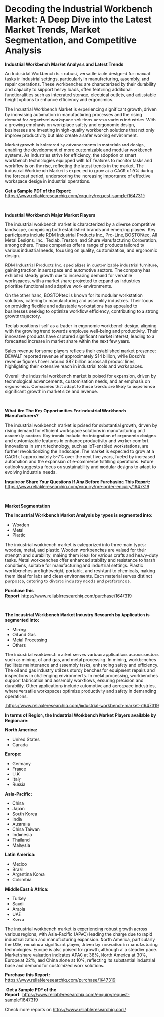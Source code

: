 <p><h1>Decoding the Industrial Workbench Market: A Deep Dive into the Latest Market Trends, Market Segmentation, and Competitive Analysis</h1></p><p><strong>Industrial Workbench Market Analysis and Latest Trends</strong></p>
<p><p>An Industrial Workbench is a robust, versatile table designed for manual tasks in industrial settings, particularly in manufacturing, assembly, and repair operations. These workbenches are characterized by their durability and capacity to support heavy loads, often featuring additional functionalities such as integrated storage, electrical outlets, and adjustable height options to enhance efficiency and ergonomics.</p><p>The Industrial Workbench Market is experiencing significant growth, driven by increasing automation in manufacturing processes and the rising demand for organized workspace solutions across various industries. With a growing emphasis on workplace safety and ergonomic design, businesses are investing in high-quality workbench solutions that not only improve productivity but also create a safer working environment. </p><p>Market growth is bolstered by advancements in materials and design, enabling the development of more customizable and modular workbench systems. As industries strive for efficiency, the adoption of smart workbench technologies equipped with IoT features to monitor tasks and workflow is on the rise, reflecting the latest trends in the market. The Industrial Workbench Market is expected to grow at a CAGR of 9% during the forecast period, underscoring the increasing importance of effective workspace design in industrial operations.</p></p>
<p><strong>Get a Sample PDF of the Report:&nbsp;</strong> <a href="https://www.reliableresearchiq.com/enquiry/request-sample/1647319?utm_campaign=3071&utm_medium=2&utm_source=Github&utm_content=ia&utm_term=10042025&utm_id=industrial-workbench">https://www.reliableresearchiq.com/enquiry/request-sample/1647319</a></p>
<p>&nbsp;</p>
<p><strong>Industrial Workbench Major Market Players</strong></p>
<p><p>The industrial workbench market is characterized by a diverse competitive landscape, comprising both established brands and emerging players. Key participants include RDM Industrial Products Inc., Pro-Line, BOSTONtec, All Metal Designs, Inc., Teclab, Treston, and Shure Manufacturing Corporation, among others. These companies offer a range of products tailored to various industrial needs, focusing on quality, customization, and ergonomic design.</p><p>RDM Industrial Products Inc. specializes in customizable industrial furniture, gaining traction in aerospace and automotive sectors. The company has exhibited steady growth due to increasing demand for versatile workspaces, with a market share projected to expand as industries prioritize functional and adaptive work environments.</p><p>On the other hand, BOSTONtec is known for its modular workstation solutions, catering to manufacturing and assembly industries. Their focus on providing flexible and adjustable workstations has appealed to businesses seeking to optimize workflow efficiency, contributing to a strong growth trajectory.</p><p>Teclab positions itself as a leader in ergonomic workbench design, aligning with the growing trend towards employee well-being and productivity. Their innovative products have captured significant market interest, leading to a forecasted increase in market share within the next few years.</p><p>Sales revenue for some players reflects their established market presence: DEWALT reported revenue of approximately $14 billion, while Bosch's revenue figures hover around $87 billion across all product lines, highlighting their extensive reach in industrial tools and workspaces.</p><p>Overall, the industrial workbench market is poised for expansion, driven by technological advancements, customization needs, and an emphasis on ergonomics. Companies that adapt to these trends are likely to experience significant growth in market size and revenue.</p></p>
<p>&nbsp;</p>
<p><strong>What Are The Key Opportunities For Industrial Workbench Manufacturers?</strong></p>
<p><p>The industrial workbench market is poised for substantial growth, driven by rising demand for efficient workspace solutions in manufacturing and assembly sectors. Key trends include the integration of ergonomic designs and customizable features to enhance productivity and worker comfort. Innovations in smart technology, such as IoT-enabled workstations, are further revolutionizing the landscape. The market is expected to grow at a CAGR of approximately 5-7% over the next five years, fueled by increased automation and the expansion of e-commerce fulfilling operations. Future outlook suggests a focus on sustainability and modular designs to adapt to evolving industrial needs.</p></p>
<p><strong>Inquire or Share Your Questions If Any Before Purchasing This Report:</strong> <a href="https://www.reliableresearchiq.com/enquiry/pre-order-enquiry/1647319?utm_campaign=3071&utm_medium=2&utm_source=Github&utm_content=ia&utm_term=10042025&utm_id=industrial-workbench">https://www.reliableresearchiq.com/enquiry/pre-order-enquiry/1647319</a></p>
<p>&nbsp;</p>
<p><strong>Market Segmentation</strong></p>
<p><strong>The Industrial Workbench Market Analysis by types is segmented into:</strong></p>
<p><ul><li>Wooden</li><li>Metal</li><li>Plastic</li></ul></p>
<p><p>The industrial workbench market is categorized into three main types: wooden, metal, and plastic. Wooden workbenches are valued for their strength and durability, making them ideal for various crafts and heavy-duty tasks. Metal workbenches offer enhanced stability and resistance to harsh conditions, suitable for manufacturing and industrial settings. Plastic workbenches are lightweight, portable, and resistant to chemicals, making them ideal for labs and clean environments. Each material serves distinct purposes, catering to diverse industry needs and preferences.</p></p>
<p><strong>Purchase this Report:&nbsp;</strong><a href="https://www.reliableresearchiq.com/purchase/1647319?utm_campaign=3071&utm_medium=2&utm_source=Github&utm_content=ia&utm_term=10042025&utm_id=industrial-workbench">https://www.reliableresearchiq.com/purchase/1647319</a></p>
<p>&nbsp;</p>
<p><strong>The Industrial Workbench Market Industry Research by Application is segmented into:</strong></p>
<p><ul><li>Mining</li><li>Oil and Gas</li><li>Metal Processing</li><li>Others</li></ul></p>
<p><p>The industrial workbench market serves various applications across sectors such as mining, oil and gas, and metal processing. In mining, workbenches facilitate maintenance and assembly tasks, enhancing safety and efficiency. The oil and gas industry utilizes sturdy benches for equipment repairs and inspections in challenging environments. In metal processing, workbenches support fabrication and assembly workflows, ensuring precision and durability. Other applications include automotive and aerospace industries, where versatile workspaces optimize productivity and safety in demanding operations.</p></p>
<p><a href="https://www.reliableresearchiq.com/industrial-workbench-market-r1647319?utm_campaign=3071&utm_medium=2&utm_source=Github&utm_content=ia&utm_term=10042025&utm_id=industrial-workbench">&nbsp;https://www.reliableresearchiq.com/industrial-workbench-market-r1647319</a></p>
<p><strong>In terms of Region, the Industrial Workbench Market Players available by Region are:</strong></p>
<p>
    <p> <strong> North America: </strong>
        <ul>
            <li>United States</li>
            <li>Canada</li>
        </ul>
        </p> 
    <p> <strong> Europe: </strong>
        <ul>
            <li>Germany</li>
            <li>France</li>
            <li>U.K.</li>
            <li>Italy</li>
            <li>Russia</li>
        </ul>
        </p> 
    <p> <strong> Asia-Pacific: </strong>
        <ul>
            <li>China</li>
            <li>Japan</li>
            <li>South Korea</li>
            <li>India</li>
            <li>Australia</li>
            <li>China Taiwan</li>
            <li>Indonesia</li>
            <li>Thailand</li>
            <li>Malaysia</li>
        </ul>
        </p> 
    <p> <strong> Latin America: </strong>
        <ul>
            <li>Mexico</li>
            <li>Brazil</li>
            <li>Argentina Korea</li>
            <li>Colombia</li>
        </ul>
        </p> 
    <p> <strong> Middle East & Africa: </strong>
        <ul>
            <li>Turkey</li>
            <li>Saudi</li>
            <li>Arabia</li>
            <li>UAE</li>
            <li>Korea</li>
        </ul>
    </p>
    </p>
<p><p>The industrial workbench market is experiencing robust growth across various regions, with Asia-Pacific (APAC) leading the charge due to rapid industrialization and manufacturing expansion. North America, particularly the USA, remains a significant player, driven by innovation in manufacturing technologies. Europe is also poised for growth, although at a steadier pace. Market share valuation indicates APAC at 38%, North America at 30%, Europe at 22%, and China alone at 10%, reflecting its substantial industrial base and demand for customized work solutions.</p></p>
<p><strong>Purchase this Report: </strong><a href="https://www.reliableresearchiq.com/purchase/1647319?utm_campaign=3071&utm_medium=2&utm_source=Github&utm_content=ia&utm_term=10042025&utm_id=industrial-workbench">https://www.reliableresearchiq.com/purchase/1647319</a></p>
<p>&nbsp;<strong>Get a Sample PDF of the Report:&nbsp;&nbsp;</strong><a href="https://www.reliableresearchiq.com/enquiry/request-sample/1647319?utm_campaign=3071&utm_medium=2&utm_source=Github&utm_content=ia&utm_term=10042025&utm_id=industrial-workbench">https://www.reliableresearchiq.com/enquiry/request-sample/1647319</a></p>
<p><strong></strong></p>
<p>Check more reports on <a href="https://www.reliableresearchiq.com/?utm_campaign=3071&utm_medium=2&utm_source=Github&utm_content=ia&utm_term=10042025&utm_id=industrial-workbench">https://www.reliableresearchiq.com/</a></p>